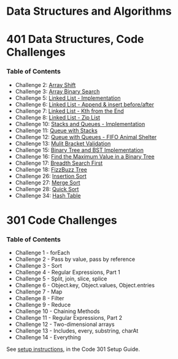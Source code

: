 # Data Structures and Algorithms

# 401 Data Structures, Code Challenges

### Table of Contents

- Challenge 2: [Array Shift](javascript/code-challenges/arrayShift/README.md)
- Challenge 3: [Array Binary Search](javascript/code-challenges/arrayBinarySearch/README.md)
- Challenge 5: [Linked List - Implementation](javascript/code-challenges/linkedList/README.md)
- Challenge 6: [Linked List - Append & insert before/after](javascript/code-challenges/linkedList/README2.md)
- Challenge 7: [Linked List - Kth from the End](javascript/code-challenges/linkedList/README3.md)
- Challenge 8: [Linked List - Zip List](javascript/code-challenges/linkedList/README4.md)
- Challenge 10: [Stacks and Queues - Implementation](javascript/code-challenges/stacksAndQueues/README.md)
- Challenge 11: [Queue with Stacks](javascript/code-challenges/queueWithStacks/README.md)
- Challenge 12: [Queue with Queues - FIFO Animal Shelter](javascript/code-challenges/fifoAnimalShelter/README.md)
- Challenge 13: [Mulit Bracket Validation](javascript/code-challenges/multiBracketValidation/README.md)
- Challenge 15: [Binary Tree and BST Implementation](javascript/code-challenges/tree/README.md)
- Challenge 16: [Find the Maximum Value in a Binary Tree](javascript/code-challenges/tree/README2.md)
- Challenge 17: [Breadth Search First](javascript/code-challenges/tree/README3.md)
- Challenge 18: [FizzBuzz Tree](javascript/code-challenges/fizzBuzzTree/README.md)
- Challenge 26: [Insertion Sort](javascript/code-challenges/insertionSort/README.md)
- Challenge 27: [Merge Sort](javascript/code-challenges/mergeSort/README.md)
- Challenge 28: [Quick Sort](javascript/code-challenges/quickSort/README.md)
- Challenge 34: [Hash Table](javascript/code-challenges/hashtable/README.md)

# 301 Code Challenges

### Table of Contents

- Challenge 1 - forEach
- Challenge 2 - Pass by value, pass by reference
- Challenge 3 - Sort
- Challenge 4 - Regular Expressions, Part 1
- Challenge 5 - Split, join, slice, splice
- Challenge 6 - Object.key, Object.values, Object.entries
- Challenge 7 - Map
- Challenge 8 - Filter
- Challenge 9 - Reduce
- Challenge 10 - Chaining Methods
- Challenge 11 - Regular Expressions, Part 2
- Challenge 12 - Two-dimensional arrays
- Challenge 13 - Includes, every, substring, charAt
- Challenge 14 - Everything

See [setup instructions](https://codefellows.github.io/setup-guide/code-301/3-code-challenges), in the Code 301 Setup Guide.


